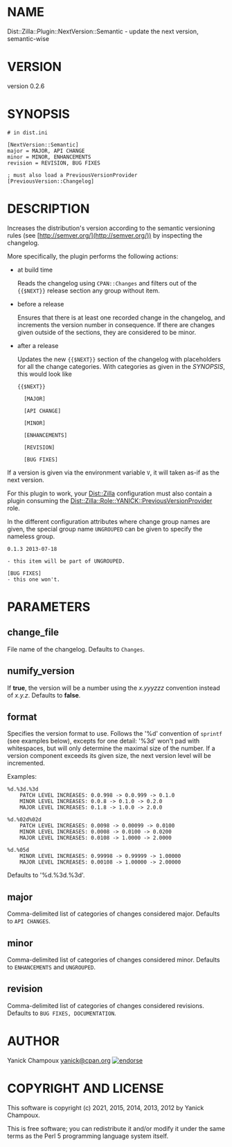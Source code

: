 # NAME

Dist::Zilla::Plugin::NextVersion::Semantic - update the next version, semantic-wise

# VERSION

version 0.2.6

# SYNOPSIS

```
# in dist.ini

[NextVersion::Semantic]
major = MAJOR, API CHANGE
minor = MINOR, ENHANCEMENTS
revision = REVISION, BUG FIXES

; must also load a PreviousVersionProvider
[PreviousVersion::Changelog]
```

# DESCRIPTION

Increases the distribution's version according to the semantic versioning rules
(see [http://semver.org/](http://semver.org/)) by inspecting the changelog.

More specifically, the plugin performs the following actions:

- at build time

    Reads the changelog using `CPAN::Changes` and filters out of the `{{$NEXT}}`
    release section any group without item.

- before a release

    Ensures that there is at least one recorded change in the changelog, and
    increments the version number in consequence.   If there are changes given
    outside of the sections, they are considered to be minor.

- after a release

    Updates the new `{{$NEXT}}` section of the changelog with placeholders for
    all the change categories.  With categories as given in the _SYNOPSIS_,
    this would look like

    ```
    {{$NEXT}}

      [MAJOR]

      [API CHANGE]

      [MINOR]

      [ENHANCEMENTS]

      [REVISION]

      [BUG FIXES]
    ```

If a version is given via the environment variable `V`, it will taken
as-if as the next version.

For this plugin to work, your [Dist::Zilla](https://metacpan.org/pod/Dist::Zilla) configuration must also contain a plugin
consuming the [Dist::Zilla::Role::YANICK::PreviousVersionProvider](https://metacpan.org/pod/Dist::Zilla::Role::YANICK::PreviousVersionProvider) role.

In the different configuration attributes where change group names are given,
the special group name `UNGROUPED` can be given to 
specify the nameless group.

```
0.1.3 2013-07-18

- this item will be part of UNGROUPED.

[BUG FIXES]
- this one won't.
```

# PARAMETERS

## change\_file

File name of the changelog. Defaults to `Changes`.

## numify\_version

If **true**, the version will be a number using the _x.yyyzzz_ convention instead
of _x.y.z_.  Defaults to **false**.

## format

Specifies the version format to use. Follows the '%d' convention of
`sprintf` (see examples below), excepts for one detail: '%3d' won't pad 
with whitespaces, but will only determine the maximal size of the number. 
If a version component exceeds its given
size, the next version level will be incremented.

Examples:

```
%d.%3d.%3d 
    PATCH LEVEL INCREASES: 0.0.998 -> 0.0.999 -> 0.1.0
    MINOR LEVEL INCREASES: 0.0.8 -> 0.1.0 -> 0.2.0
    MAJOR LEVEL INCREASES: 0.1.8 -> 1.0.0 -> 2.0.0

%d.%02d%02d
    PATCH LEVEL INCREASES: 0.0098 -> 0.00099 -> 0.0100
    MINOR LEVEL INCREASES: 0.0008 -> 0.0100 -> 0.0200
    MAJOR LEVEL INCREASES: 0.0108 -> 1.0000 -> 2.0000

%d.%05d
    MINOR LEVEL INCREASES: 0.99998 -> 0.99999 -> 1.00000
    MAJOR LEVEL INCREASES: 0.00108 -> 1.00000 -> 2.00000
```

Defaults to '%d.%3d.%3d'.

## major

Comma-delimited list of categories of changes considered major.
Defaults to `API CHANGES`.

## minor

Comma-delimited list of categories of changes considered minor.
Defaults to `ENHANCEMENTS` and `UNGROUPED`.

## revision

Comma-delimited list of categories of changes considered revisions.
Defaults to `BUG FIXES, DOCUMENTATION`.

# AUTHOR

Yanick Champoux <yanick@cpan.org> [![endorse](http://api.coderwall.com/yanick/endorsecount.png)](http://coderwall.com/yanick)

# COPYRIGHT AND LICENSE

This software is copyright (c) 2021, 2015, 2014, 2013, 2012 by Yanick Champoux.

This is free software; you can redistribute it and/or modify it under
the same terms as the Perl 5 programming language system itself.

